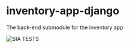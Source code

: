# inventory-app-django
The back-end submodule for the inventory app

![SIA TESTS](https://github.com/RKatana/inventory-app-django/actions/workflows/test_coverage.yml/badge.svg)
